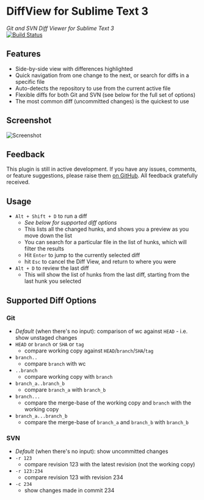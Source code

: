 # DiffView for Sublime Text 3
*Git and SVN Diff Viewer for Sublime Text 3*  
[![Build Status](https://travis-ci.org/CJTozer/SublimeDiffView.svg)](https://travis-ci.org/CJTozer/SublimeDiffView)

## Features
* Side-by-side view with differences highlighted
* Quick navigation from one change to the next, or search for diffs in a specific file
* Auto-detects the repository to use from the current active file
* Flexible diffs for both Git and SVN (see below for the full set of options)
* The most common diff (uncommitted changes) is the quickest to use

## Screenshot

![Screenshot](https://raw.githubusercontent.com/CJTozer/SublimeDiffView/master/img/screen_1.png "Screenshot from Git diff")

## Feedback

This plugin is still in active development.  If you have any issues, comments, or feature suggestions, please raise them [on GitHub](https://github.com/CJTozer/SublimeDiffView/issues).  All feedback gratefully received.

## Usage
* `Alt + Shift + D` to run a diff
    * *See below for supported diff options*
    * This lists all the changed hunks, and shows you a preview as you move down the list
    * You can search for a particular file in the list of hunks, which will filter the results
    * Hit `Enter` to jump to the currently selected diff
    * hit `Esc` to cancel the Diff View, and return to where you were
* `Alt + D` to review the last diff
    * This will show the list of hunks from the last diff, starting from the last hunk you selected

## Supported Diff Options

### Git
* *Default* (when there's no input): comparison of wc against `HEAD` - i.e. show unstaged changes
* `HEAD` or `branch` or `SHA` or `tag`
    * compare working copy against `HEAD`/`branch`/`SHA`/`tag`
* `branch..`
    * compare `branch` with wc
* `..branch`
    * compare working copy with `branch`
* `branch_a..branch_b`
    * compare `branch_a` with `branch_b`
* `branch...`
    * compare the merge-base of the working copy and `branch` with the working copy
* `branch_a...branch_b`
    * compare the merge-base of `branch_a` and `branch_b` with `branch_b`

### SVN
* *Default* (when there's no input): show uncommitted changes
* `-r 123`
    * compare revision 123 with the latest revision (not the working copy)
* `-r 123:234`
    * compare revision 123 with revision 234
* `-c 234`
    * show changes made in commit 234
